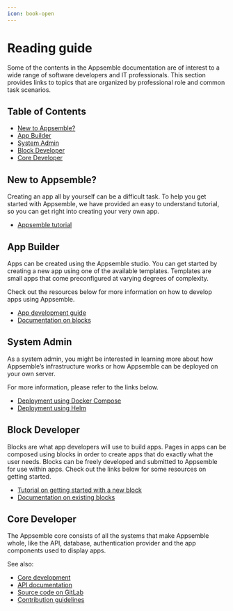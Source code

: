 ```yaml
---
icon: book-open
---
```


# Reading guide

Some of the contents in the Appsemble documentation are of interest to a wide range of software
developers and IT professionals. This section provides links to topics that are organized by
professional role and common task scenarios.

## Table of Contents

- [New to Appsemble?](#new-to-appsemble)
- [App Builder](#app-builder)
- [System Admin](#system-admin)
- [Block Developer](#block-developer)
- [Core Developer](#core-developer)

## New to Appsemble?

Creating an app all by yourself can be a difficult task. To help you get started with Appsemble, we
have provided an easy to understand tutorial, so you can get right into creating your very own app.

- [Appsemble tutorial](01-tutorial/index.md)

## App Builder

Apps can be created using the Appsemble studio. You can get started by creating a new app using one
of the available templates. Templates are small apps that come preconfigured at varying degrees of
complexity.

Check out the resources below for more information on how to develop apps using Appsemble.

- [App development guide](03-guide/index.md)
- [Documentation on blocks](/blocks)

## System Admin

As a system admin, you might be interested in learning more about how Appsemble’s infrastructure
works or how Appsemble can be deployed on your own server.

For more information, please refer to the links below.

- [Deployment using Docker Compose](04-deployment/docker-compose.md)
- [Deployment using Helm](04-deployment/helm.md)

## Block Developer

Blocks are what app developers will use to build apps. Pages in apps can be composed using blocks in
order to create apps that do exactly what the user needs. Blocks can be freely developed and
submitted to Appsemble for use within apps. Check out the links below for some resources on getting
started.

- [Tutorial on getting started with a new block](02-development/02-developing-blocks.md)
- [Documentation on existing blocks](/blocks)

## Core Developer

The Appsemble core consists of all the systems that make Appsemble whole, like the API, database,
authentication provider and the app components used to display apps.

See also:

- [Core development](./02-development/06-core-development.md)
- [API documentation](/api-explorer)
- [Source code on GitLab](https://gitlab.com/appsemble/appsemble)
- [Contribution guidelines](https://gitlab.com/appsemble/appsemble/blob/main/CONTRIBUTING.md)
